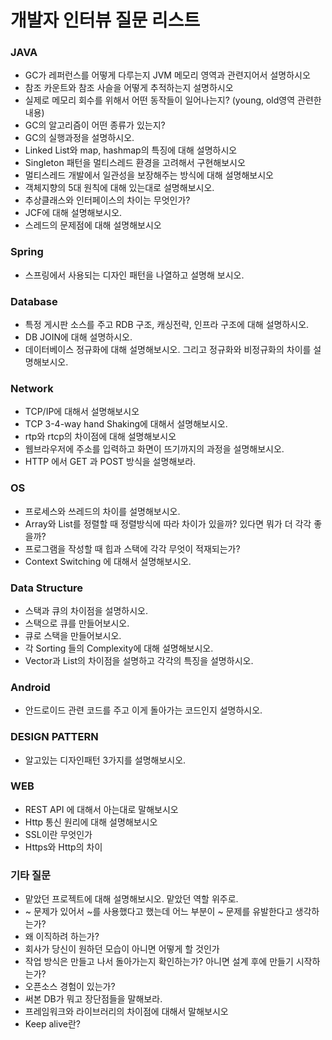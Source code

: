 # 개발자 인터뷰 질문 리스트

### JAVA

* GC가 레퍼런스를 어떻게 다루는지 JVM 메모리 영역과 관련지어서 설명하시오
* 참조 카운트와 참조 사슬을 어떻게 추적하는지 설명하시오
* 실제로 메모리 회수를 위해서 어떤 동작들이 일어나는지? (young, old영역 관련한 내용)
* GC의 알고리즘이 어떤 종류가 있는지?
* GC의 실행과정을 설명하시오.
* Linked List와 map, hashmap의 특징에 대해 설명하시오
* Singleton 패턴을 멀티스레드 환경을 고려해서 구현해보시오
* 멀티스레드 개발에서 일관성을 보장해주는 방식에 대해 설명해보시오
* 객체지향의 5대 원칙에 대해 있는대로 설명해보시오.
* 추상클래스와 인터페이스의 차이는 무엇인가?
* JCF에 대해 설명해보시오.
* 스레드의 문제점에 대해 설명해보시오



### Spring

* 스프링에서 사용되는 디자인 패턴을 나열하고 설명해 보시오.



### Database

* 특정 게시판 소스를 주고 RDB 구조, 캐싱전략, 인프라 구조에 대해 설명하시오.
* DB JOIN에 대해 설명하시오.
* 데이터베이스 정규화에 대해 설명해보시오. 그리고 정규화와 비정규화의 차이를 설명해보시오.





### Network

* TCP/IP에 대해서 설명해보시오
* TCP 3-4-way hand Shaking에 대해서 설명해보시오.
* rtp와 rtcp의 차이점에 대해 설명해보시오
* 웹브라우저에 주소를 입력하고 화면이 뜨기까지의 과정을 설명해보시오.
* HTTP 에서 GET 과 POST 방식을 설명해보라.





### OS

* 프로세스와 쓰레드의 차이를 설명해보시오.
* Array와 List를 정렬할 때 정렬방식에 따라 차이가 있을까? 있다면 뭐가 더 각각 좋을까?
* 프로그램을 작성할 때 힙과 스택에 각각 무엇이 적재되는가?
* Context Switching 에 대해서 설명해보시오.





### Data Structure

* 스택과 큐의 차이점을 설명하시오.
* 스택으로 큐를 만들어보시오.
* 큐로 스택을 만들어보시오.
* 각 Sorting 들의 Complexity에 대해 설명해보시오.
* Vector과 List의 차이점을 설명하고 각각의 특징을 설명하시오.





### Android

* 안드로이드 관련 코드를 주고 이게 돌아가는 코드인지 설명하시오.





### DESIGN PATTERN

* 알고있는 디자인패턴 3가지를 설명해보시오.



### WEB

* REST API 에 대해서 아는대로 말해보시오
* Http 통신 원리에 대해 설명해보시오
* SSL이란 무엇인가
* Https와 Http의 차이






### 기타 질문

* 맡았던 프로젝트에 대해 설명해보시오. 맡았던 역할 위주로.
* ~ 문제가 있어서 ~를 사용했다고 했는데 어느 부분이 ~ 문제를 유발한다고 생각하는가?
* 왜 이직하려 하는가?
* 회사가 당신이 원하던 모습이 아니면 어떻게 할 것인가
* 작업 방식은 만들고 나서 돌아가는지 확인하는가? 아니면 설계 후에 만들기 시작하는가?
* 오픈소스 경험이 있는가?
* 써본 DB가 뭐고 장단점들을 말해보라.
* 프레임워크와 라이브러리의 차이점에 대해서 말해보시오
* Keep alive란?

